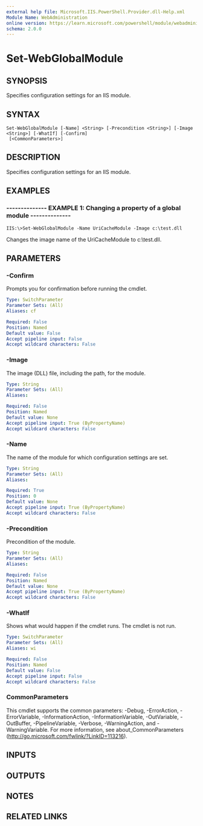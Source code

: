 ```yaml
---
external help file: Microsoft.IIS.PowerShell.Provider.dll-Help.xml
Module Name: WebAdministration
online version: https://learn.microsoft.com/powershell/module/webadministration/set-webglobalmodule?view=windowsserver2012-ps&wt.mc_id=ps-gethelp
schema: 2.0.0
---
```


# Set-WebGlobalModule

## SYNOPSIS
Specifies configuration settings for an IIS module.

## SYNTAX

```
Set-WebGlobalModule [-Name] <String> [-Precondition <String>] [-Image <String>] [-WhatIf] [-Confirm]
 [<CommonParameters>]
```

## DESCRIPTION
Specifies configuration settings for an IIS module.

## EXAMPLES

### -------------- EXAMPLE 1: Changing a property of a global module --------------
```
IIS:\>Set-WebGlobalModule -Name UriCacheModule -Image c:\test.dll
```

Changes the image name of the UriCacheModule to c:\test.dll.

## PARAMETERS

### -Confirm
Prompts you for confirmation before running the cmdlet.

```yaml
Type: SwitchParameter
Parameter Sets: (All)
Aliases: cf

Required: False
Position: Named
Default value: False
Accept pipeline input: False
Accept wildcard characters: False
```

### -Image
The image (DLL) file, including the path, for the module.

```yaml
Type: String
Parameter Sets: (All)
Aliases: 

Required: False
Position: Named
Default value: None
Accept pipeline input: True (ByPropertyName)
Accept wildcard characters: False
```

### -Name
The name of the module for which configuration settings are set.

```yaml
Type: String
Parameter Sets: (All)
Aliases: 

Required: True
Position: 0
Default value: None
Accept pipeline input: True (ByPropertyName)
Accept wildcard characters: False
```

### -Precondition
Precondition of the module.

```yaml
Type: String
Parameter Sets: (All)
Aliases: 

Required: False
Position: Named
Default value: None
Accept pipeline input: True (ByPropertyName)
Accept wildcard characters: False
```

### -WhatIf
Shows what would happen if the cmdlet runs.
The cmdlet is not run.

```yaml
Type: SwitchParameter
Parameter Sets: (All)
Aliases: wi

Required: False
Position: Named
Default value: False
Accept pipeline input: False
Accept wildcard characters: False
```

### CommonParameters
This cmdlet supports the common parameters: -Debug, -ErrorAction, -ErrorVariable, -InformationAction, -InformationVariable, -OutVariable, -OutBuffer, -PipelineVariable, -Verbose, -WarningAction, and -WarningVariable. For more information, see about_CommonParameters (http://go.microsoft.com/fwlink/?LinkID=113216).

## INPUTS

## OUTPUTS

## NOTES

## RELATED LINKS

